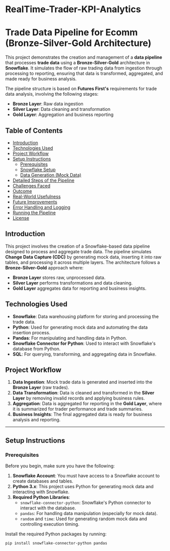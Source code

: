 # RealTime-Trader-KPI-Analytics

# Trade Data Pipeline for Ecomm (Bronze-Silver-Gold Architecture)

This project demonstrates the creation and management of a **data pipeline** that processes **trade data** using a **Bronze-Silver-Gold** architecture in **Snowflake**. It simulates the flow of raw trading data from ingestion through processing to reporting, ensuring that data is transformed, aggregated, and made ready for business analysis.

The pipeline structure is based on **Futures First's** requirements for trade data analysis, involving the following stages:

- **Bronze Layer**: Raw data ingestion
- **Silver Layer**: Data cleaning and transformation
- **Gold Layer**: Aggregation and business reporting

## Table of Contents

- [Introduction](#introduction)
- [Technologies Used](#technologies-used)
- [Project Workflow](#project-workflow)
- [Setup Instructions](#setup-instructions)
  - [Prerequisites](#prerequisites)
  - [Snowflake Setup](#snowflake-setup)
  - [Data Generation (Mock Data)](#data-generation-mock-data)
- [Detailed Steps of the Pipeline](#detailed-steps-of-the-pipeline)
- [Challenges Faced](#challenges-faced)
- [Outcome](#outcome)
- [Real-World Usefulness](#real-world-usefulness)
- [Future Improvements](#future-improvements)
- [Error Handling and Logging](#error-handling-and-logging)
- [Running the Pipeline](#running-the-pipeline)
- [License](#license)

## Introduction

This project involves the creation of a Snowflake-based data pipeline designed to process and aggregate trade data. The pipeline simulates **Change Data Capture (CDC)** by generating mock data, inserting it into raw tables, and processing it across multiple layers. The architecture follows a **Bronze-Silver-Gold** approach where:

- **Bronze Layer** stores raw, unprocessed data.
- **Silver Layer** performs transformations and data cleaning.
- **Gold Layer** aggregates data for reporting and business insights.

## Technologies Used

- **Snowflake**: Data warehousing platform for storing and processing the trade data.
- **Python**: Used for generating mock data and automating the data insertion process.
- **Pandas**: For manipulating and handling data in Python.
- **Snowflake Connector for Python**: Used to interact with Snowflake's database from Python.
- **SQL**: For querying, transforming, and aggregating data in Snowflake.

## Project Workflow

1. **Data Ingestion**: Mock trade data is generated and inserted into the **Bronze Layer** (raw trades).
2. **Data Transformation**: Data is cleaned and transformed in the **Silver Layer** by removing invalid records and applying business rules.
3. **Aggregation**: Data is aggregated for reporting in the **Gold Layer**, where it is summarized for trader performance and trade summaries.
4. **Business Insights**: The final aggregated data is ready for business analysis and reporting.

---

## Setup Instructions

### Prerequisites

Before you begin, make sure you have the following:

1. **Snowflake Account**: You must have access to a Snowflake account to create databases and tables.
2. **Python 3.x**: This project uses Python for generating mock data and interacting with Snowflake.
3. **Required Python Libraries**:
   - `snowflake-connector-python`: Snowflake's Python connector to interact with the database.
   - `pandas`: For handling data manipulation (especially for mock data).
   - `random` and `time`: Used for generating random mock data and controlling execution timing.

Install the required Python packages by running:

```bash
pip install snowflake-connector-python pandas
